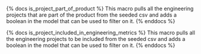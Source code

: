 {% docs is_project_part_of_product %}
This macro pulls all the engineering projects that are part of the product from
the seeded csv and adds a boolean in the model that can be used to filter on it.
{% enddocs %}


{% docs is_project_included_in_engineering_metrics %}
This macro pulls all the engineering projects to be included from the seeded csv and adds a boolean in the model that can be used to filter on it.
{% enddocs %}

